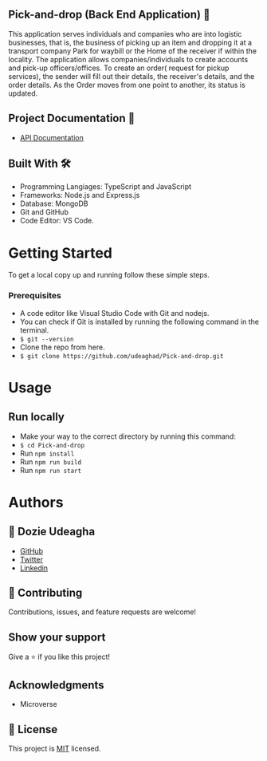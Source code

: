 ## Pick-and-drop (Back End Application) 🏩
This application serves individuals and companies who are into logistic businesses, that is, the business of picking up an item and dropping it at a transport company Park for waybill or the Home of the receiver if within the locality. The application allows companies/individuals to create accounts and pick-up officers/offices. To create an order( request for pickup services), the sender will fill out their details, the receiver's details, and the order details. As the Order moves from one point to another, its status is updated.

## Project Documentation 📄

 - [API Documentation](https://pick-and-drop.onrender.com/api-docs)

## Built With 🛠️
- Programming Langiages: TypeScript and JavaScript
- Frameworks: Node.js and Express.js
- Database: MongoDB
- Git and GitHub
- Code Editor: VS Code.

# Getting Started
To get a local copy up and running follow these simple steps.

### Prerequisites
- A code editor like Visual Studio Code with Git and nodejs.
- You can check if Git is installed by running the following command in the terminal.
- `$ git --version`
- Clone the repo from here.
- `$ git clone https://github.com/udeaghad/Pick-and-drop.git`

# Usage
## Run locally
- Make your way to the correct directory by running this command:
- `$ cd Pick-and-drop `
- Run `npm install`
- Run `npm run build`
- Run `npm run start`



# Authors

## 👤 Dozie Udeagha
- [GitHub](https://github.com/udeaghad)
- [Twitter](https://twitter.com/theodoz)
- [Linkedin](https://www.linkedin.com/in/)

## 🤝 Contributing
Contributions, issues, and feature requests are welcome!

## Show your support
Give a ⭐️ if you like this project!


## Acknowledgments
- Microverse
## 📝 License
This project is [MIT](./LICENSE) licensed.


